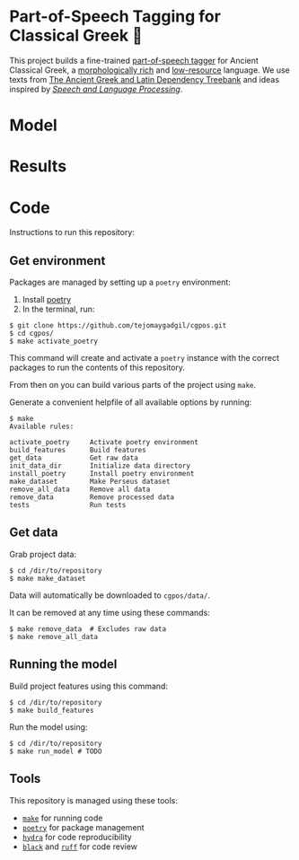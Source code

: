 Part-of-Speech Tagging for Classical Greek 🏺
==============================
This project builds a fine-trained [part-of-speech tagger](https://en.wikipedia.org/wiki/Part-of-speech_tagging) for Ancient Classical Greek, a [morphologically rich](https://arxiv.org/pdf/2005.01330.pdf) and [low-resource](https://arxiv.org/pdf/2006.07264.pdf) language. We use texts from [The Ancient Greek and Latin Dependency Treebank](https://perseusdl.github.io/treebank_data/) and ideas inspired by [*Speech and Language Processing*](https://web.stanford.edu/~jurafsky/slp3/).

# Model

# Results


# Code
Instructions to run this repository:
## Get environment
Packages are managed by setting up a `poetry` environment:
1. Install [poetry](https://python-poetry.org/docs/#installation)
2. In the terminal, run:
```
$ git clone https://github.com/tejomaygadgil/cgpos.git
$ cd cgpos/
$ make activate_poetry
```

This command will create and activate a `poetry` instance with the correct packages to run the contents of this repository.  

From then on you can build various parts of the project using `make`.

Generate a convenient helpfile of all available options by running:
```
$ make
Available rules:

activate_poetry     Activate poetry environment 
build_features      Build features 
get_data            Get raw data 
init_data_dir       Initialize data directory 
install_poetry      Install poetry environment 
make_dataset        Make Perseus dataset 
remove_all_data     Remove all data 
remove_data         Remove processed data 
tests               Run tests 

```

## Get data
Grab project data:
```
$ cd /dir/to/repository
$ make make_dataset
```

Data will automatically be downloaded to `cgpos/data/`.

It can be removed at any time using these commands: 
```
$ make remove_data  # Excludes raw data
$ make remove_all_data 
```

## Running the model
Build project features using this command:
```
$ cd /dir/to/repository
$ make build_features
```

Run the model using: 
```
$ cd /dir/to/repository
$ make run_model # TODO
```

## Tools
This repository is managed using these tools:
* [`make`](https://www.gnu.org/software/make/) for running code
* [`poetry`](https://python-poetry.org) for package management 
* [`hydra`](https://hydra.cc/) for code reproducibility
* [`black`](https://github.com/psf/black) and [`ruff`](https://github.com/charliermarsh/ruff-pre-commit) for code review


